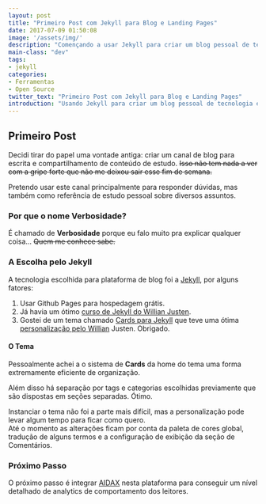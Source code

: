 ```yaml
---
layout: post
title: "Primeiro Post com Jekyll para Blog e Landing Pages"
date: 2017-07-09 01:50:08
image: '/assets/img/'
description: "Començando a usar Jekyll para criar um blog pessoal de tecnologia e outras coisinhas"
main-class: "dev"
tags: 
- jekyll
categories: 
- Ferramentas
- Open Source
twitter_text: "Primeiro Post com Jekyll para Blog e Landing Pages"
introduction: "Usando Jekyll para criar um blog pessoal de tecnologia e outras coisinhas"
---
```


## Primeiro Post

Decidi tirar do papel uma vontade antiga: criar um canal de blog para escrita e compartilhamento de conteúdo de estudo. ~~Isso não tem nada a ver com a gripe forte que não me deixou sair esse fim de semana.~~    

Pretendo usar este canal principalmente para responder dúvidas, mas também como referência de estudo pessoal sobre diversos assuntos.

### Por que o nome Verbosidade?

É chamado de **Verbosidade** porque eu falo muito pra explicar qualquer coisa... ~~Quem me conhece sabe.~~  

### A Escolha pelo Jekyll

A tecnologia escolhida para plataforma de blog foi a [Jekyll][jekyll], por alguns fatores:

1. Usar Github Pages para hospedagem grátis. 
1. Já havia um ótimo [curso de Jekyll do Willian Justen][jekyll-curso].
1. Gostei de um tema chamado [Cards para Jekyll][jekyll-cards] que teve uma ótima [personalização pelo Willian][jekyll-cards-wj] Justen. Obrigado.

#### O Tema

Pessoalmente achei a o sistema de **Cards** da home do tema uma forma extremamente eficiente de organização.  

Além disso há separação por tags e categorias escolhidas previamente que são dispostas em seções separadas. Ótimo.  

Instanciar o tema não foi a parte mais difícil, mas a personalização pode levar algum tempo para ficar como quero.  
Até o momento as alterações ficam por conta da paleta de cores global, tradução de alguns termos e a configuração de exibição da seção de Comentários.  

### Próximo Passo

O próximo passo é integrar [AIDAX][aidax] nesta plataforma para conseguir um nível detalhado de analytics de comportamento dos leitores.  


[jekyll]:  https://jekyllrb.com
[jekyll-curso]: https://www.udemy.com/criando-sites-estaticos-com-jekyll/
[jekyll-cards]: https://github.com/sharu725/cards
[jekyll-cards-wj]:https://github.com/willianjusten/cards-jekyll-template
[aidax]: http://www.aidaxbi.com/